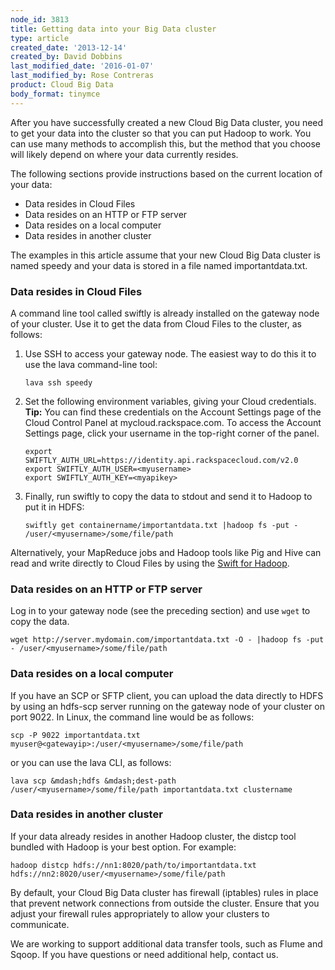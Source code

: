 ```yaml
---
node_id: 3813
title: Getting data into your Big Data cluster
type: article
created_date: '2013-12-14'
created_by: David Dobbins
last_modified_date: '2016-01-07'
last_modified_by: Rose Contreras
product: Cloud Big Data
body_format: tinymce
---
```


After you have successfully created a new Cloud Big Data cluster, you
need to get your data into the cluster so that you can put Hadoop to
work. You can use many methods to accomplish this, but the method that
you choose will likely depend on where your data currently resides.

The following sections provide instructions based on the current
location of your data:

-   Data resides in Cloud Files
-   Data resides on an HTTP or FTP server
-   Data resides on a local computer
-   Data resides in another cluster

The examples in this article assume that your new Cloud Big Data cluster
is named speedy and your data is stored in a file named
importantdata.txt.

### Data resides in Cloud Files

A command line tool called swiftly is already installed on the gateway
node of your cluster. Use it to get the data from Cloud Files to the
cluster, as follows:

1.  Use SSH to access your gateway node. The easiest way to do this it
    to use the lava command-line tool:

        lava ssh speedy

2.  Set the following environment variables, giving your
    Cloud credentials. **Tip:** You can find these credentials on the
    Account Settings page of the Cloud Control Panel
    at mycloud.rackspace.com. To access the Account Settings page, click
    your username in the top-right corner of the panel.

        export SWIFTLY_AUTH_URL=https://identity.api.rackspacecloud.com/v2.0
        export SWIFTLY_AUTH_USER=<myusername>
        export SWIFTLY_AUTH_KEY=<myapikey>

3.  Finally, run swiftly to copy the data to stdout and send it to
    Hadoop to put it in HDFS:

        swiftly get containername/importantdata.txt |hadoop fs -put - /user/<myusername>/some/file/path

Alternatively, your MapReduce jobs and Hadoop tools like Pig and Hive
can read and write directly to Cloud Files by using the [Swift for
Hadoop](/howto/swift-filesystem-for-hadoop).

### Data resides on an HTTP or FTP server

Log in to your gateway node (see the preceding section) and use `wget`
to copy the data.

    wget http://server.mydomain.com/importantdata.txt -O - |hadoop fs -put - /user/<myusername>/some/file/path

### Data resides on a local computer

If you have an SCP or SFTP client, you can upload the data directly to
HDFS by using an hdfs-scp server running on the gateway node of your
cluster on port 9022. In Linux, the command line would be as follows:

    scp -P 9022 importantdata.txt myuser@<gatewayip>:/user/<myusername>/some/file/path

or you can use the lava CLI, as follows:

    lava scp &mdash;hdfs &mdash;dest-path /user/<myusername>/some/file/path importantdata.txt clustername

### Data resides in another cluster

If your data already resides in another Hadoop cluster, the distcp tool
bundled with Hadoop is your best option. For example:

    hadoop distcp hdfs://nn1:8020/path/to/importantdata.txt hdfs://nn2:8020/user/<myusername>/some/file/path

By default, your Cloud Big Data cluster has firewall (iptables) rules in
place that prevent network connections from outside the cluster. Ensure
that you adjust your firewall rules appropriately to allow your clusters
to communicate.

We are working to support additional data transfer tools, such as Flume
and Sqoop. If you have questions or need additional help, contact us.

